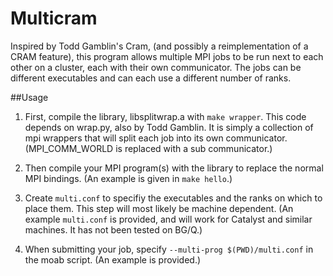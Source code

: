 # Multicram

Inspired by Todd Gamblin's Cram, (and possibly a reimplementation of a CRAM feature), this program allows multiple MPI jobs to be run next to each other on a cluster, each with their own communicator. The jobs can be different executables and can each use a different number of ranks. 

##Usage 

1. First, compile the library, libsplitwrap.a with `make wrapper`. This code depends on wrap.py, also by Todd Gamblin. It is simply a collection of mpi wrappers that will split each job into its own communicator. (MPI_COMM_WORLD is replaced with a sub communicator.)

2. Then compile your MPI program(s) with the library to replace the normal MPI bindings. (An example is given in `make hello`.)

3. Create `multi.conf` to specifiy the executables and the ranks on which to place them. This step will most likely be machine dependent. (An example `multi.conf` is provided, and will work for Catalyst and similar machines. It has not been tested on BG/Q.)

4. When submitting your job, specify `--multi-prog $(PWD)/multi.conf` in the moab script. (An example is provided.)

